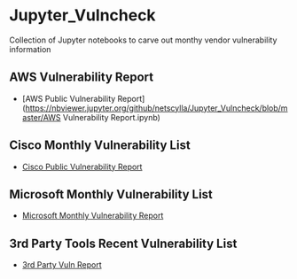 # Jupyter_Vulncheck
Collection of Jupyter notebooks to carve out monthy vendor vulnerability information

## AWS Vulnerability Report
* [AWS Public Vulnerability Report](https://nbviewer.jupyter.org/github/netscylla/Jupyter_Vulncheck/blob/master/AWS Vulnerability Report.ipynb)
## Cisco Monthly Vulnerability List
* [Cisco Public Vulnerability Report](https://nbviewer.jupyter.org/github/netscylla/Jupyter_Vulncheck/blob/master/Cisco%20Public%20Vulnerability%20Feed.ipynb) 
## Microsoft Monthly Vulnerability List
* [Microsoft Monthly Vulnerability Report](https://nbviewer.jupyter.org/github/netscylla/Jupyter_Vulncheck/blob/master/MS%20Monthly%20Vulnerability%20Report.ipynb)
## 3rd Party Tools Recent Vulnerability List
* [3rd Party Vuln Report](https://nbviewer.jupyter.org/github/netscylla/Jupyter_Vulncheck/blob/master/3rd%20Party%20Tools.ipynb)
